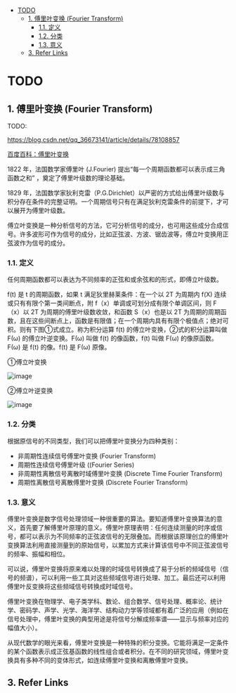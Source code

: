 - [TODO](#todo)
  - [1. 傅里叶变换 (Fourier Transform)](#1-傅里叶变换-fourier-transform)
    - [1.1. 定义](#11-定义)
    - [1.2. 分类](#12-分类)
    - [1.3. 意义](#13-意义)
  - [3. Refer Links](#3-refer-links)

# TODO

## 1. 傅里叶变换 (Fourier Transform)

TODO:

https://blog.csdn.net/qq_36673141/article/details/78108857

[百度百科：傅里叶变换](https://baike.baidu.com/item/%E5%82%85%E9%87%8C%E5%8F%B6%E5%8F%98%E6%8D%A2)

1822 年，法国数学家傅里叶 (J.Fourier) 提出“每一个周期函数都可以表示成三角函数之和” ，奠定了傅里叶级数的理论基础。

1829 年，法国数学家狄利克雷（P.G.Dirichlet）以严密的方式给出傅里叶级数与积分存在条件的完整证明。一个周期信号只有在满足狄利克雷条件的前提下，才可以展开为傅里叶级数。

傅立叶变换是一种分析信号的方法，它可分析信号的成分，也可用这些成分合成信号。许多波形可作为信号的成分，比如正弦波、方波、锯齿波等，傅立叶变换用正弦波作为信号的成分。

### 1.1. 定义

任何周期函数都可以表达为不同频率的正弦和或余弦和的形式，即傅立叶级数。

f(t) 是 t 的周期函数，如果 t 满足狄里赫莱条件：在一个以 2T 为周期内 f(X) 连续或只有有限个第一类间断点，附 f（x）单调或可划分成有限个单调区间，则 F（x）以 2T 为周期的傅里叶级数收敛，和函数 S（x）也是以 2T 为周期的周期函数，且在这些间断点上，函数是有限值；在一个周期内具有有限个极值点；绝对可积。则有下图①式成立。称为积分运算 f(t) 的傅立叶变换，②式的积分运算叫做 F(ω) 的傅立叶逆变换。F(ω) 叫做 f(t) 的像函数，f(t) 叫做 F(ω) 的像原函数。F(ω) 是 f(t) 的像。f(t) 是 F(ω) 原像。

①傅立叶变换

![image](http://img.cdn.firejq.com/jpg/2019/3/27/ff40bb06200f741b94516165a05ed90f.jpg)

②傅立叶逆变换

![image](http://img.cdn.firejq.com/jpg/2019/3/27/674ffcf351a79daf749cf8347935999d.jpg)

### 1.2. 分类

根据原信号的不同类型，我们可以把傅里叶变换分为四种类别：
- 非周期性连续信号傅里叶变换 (Fourier Transform)
- 周期性连续信号傅里叶级 ((Fourier Series)
- 非周期性离散信号离散时域傅里叶变换 (Discrete Time Fourier Transform)
- 周期性离散信号离散傅里叶变换 (Discrete Fourier Transform)

### 1.3. 意义

傅里叶变换是数字信号处理领域一种很重要的算法。要知道傅里叶变换算法的意义，首先要了解傅里叶原理的意义。傅里叶原理表明：任何连续测量的时序或信号，都可以表示为不同频率的正弦波信号的无限叠加。而根据该原理创立的傅里叶变换算法利用直接测量到的原始信号，以累加方式来计算该信号中不同正弦波信号的频率、振幅和相位。

可以说，傅里叶变换将原来难以处理的时域信号转换成了易于分析的频域信号（信号的频谱），可以利用一些工具对这些频域信号进行处理、加工。最后还可以利用傅里叶反变换将这些频域信号转换成时域信号。

傅里叶变换在物理学、电子类学科、数论、组合数学、信号处理、概率论、统计学、密码学、声学、光学、海洋学、结构动力学等领域都有着广泛的应用（例如在信号处理中，傅里叶变换的典型用途是将信号分解成频率谱——显示与频率对应的幅值大小）。

从现代数学的眼光来看，傅里叶变换是一种特殊的积分变换。它能将满足一定条件的某个函数表示成正弦基函数的线性组合或者积分。在不同的研究领域，傅里叶变换具有多种不同的变体形式，如连续傅里叶变换和离散傅里叶变换。


## 3. Refer Links
